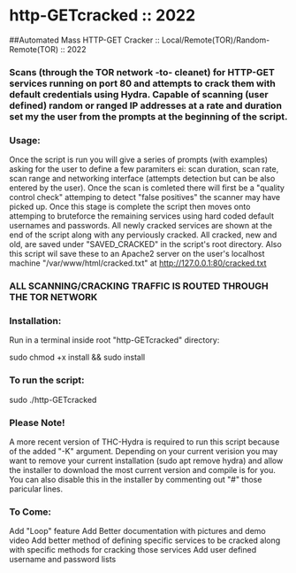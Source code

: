 # http-GETcracked :: 2022

##Automated Mass HTTP-GET Cracker :: Local/Remote(TOR)/Random-Remote(TOR) :: 2022
### Scans (through the TOR network -to- cleanet) for HTTP-GET services running on port 80 and attempts to crack them with default credentials using Hydra. Capable of scanning (user defined) random or ranged IP addresses at a rate and duration set my the user from the prompts at the beginning of the script.


### Usage:

Once the script is run you will give a series of prompts (with examples) asking for the user to define a few paramiters ei: scan duration, scan rate, scan range and networking interface (attempts detection but can be also entered by the user). Once the scan is comleted there will first be a "quality control check" attemping to detect "false positives" the scanner may have picked up. Once this stage is complete the script then moves onto attemping to bruteforce the remaining services using hard coded default usernames and passwords. All newly cracked services are shown at the end of the script along with any perviously cracked. All cracked, new and old, are saved under "SAVED_CRACKED" in the script's root directory. Also this script wil save these to an Apache2 server on the user's localhost machine "/var/www/html/cracked.txt" at http://127.0.0.1:80/cracked.txt 
                                 
### ALL SCANNING/CRACKING TRAFFIC IS ROUTED THROUGH THE TOR NETWORK


### Installation:

Run in a terminal inside root "http-GETcracked" directory:

sudo chmod +x install && sudo install


### To run the script:

sudo ./http-GETcracked


### Please Note!

A more recent version of THC-Hydra is required to run this script because of the added "-K" argument. Depending on your current verision you may want to remove your current installation (sudo apt remove hydra) and allow the installer to download the most current version and compile is for you. You can also disable this in the installer by commenting out "#" those paricular lines.


### To Come:
Add "Loop" feature
Add Better documentation with pictures and demo video
Add better method of defining specific services to be cracked along with specific methods for cracking those services
Add user defined username and password lists
